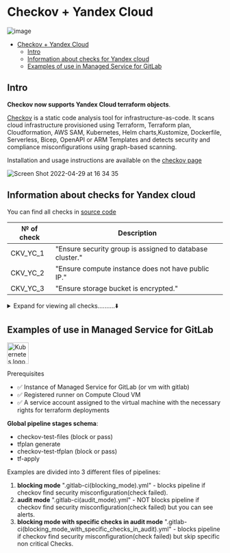 # Checkov + Yandex Cloud

![image](https://user-images.githubusercontent.com/85429798/165979281-b1c59627-1386-495f-9d26-c301465a6325.png)

- [Checkov + Yandex Cloud](#checkov---yandex-cloud)
  * [Intro](#intro)
  * [Information about checks for Yandex cloud](#information-about-checks-for-yandex-cloud)
  * [Examples of use in Managed Service for GitLab](#examples-of-use-in-managed-service-for-gitlab)

## Intro
**Checkov now supports Yandex Cloud terraform objects**.

[Checkov](https://github.com/bridgecrewio/checkov) is a static code analysis tool for infrastructure-as-code. 
It scans cloud infrastructure provisioned using Terraform, Terraform plan, Cloudformation, AWS SAM, Kubernetes, Helm charts,Kustomize, Dockerfile, Serverless, Bicep, OpenAPI or ARM Templates and detects security and compliance misconfigurations using graph-based scanning.

Installation and usage instructions are available on the [checkov page](https://github.com/bridgecrewio/checkov#getting-started)

![Screen Shot 2022-04-29 at 16 34 35](https://user-images.githubusercontent.com/85429798/165979509-a95872d4-880f-4c7f-be1a-75fedf8a721d.png)

## Information about checks for Yandex cloud
You can find all checks in [source code](https://github.com/bridgecrewio/checkov/tree/master/checkov/terraform/checks/resource/yandexcloud)

| № of check  | Description|
| ------------- | ------------- |
| CKV_YC_1  | "Ensure security group is assigned to database cluster."  |
| CKV_YC_2  | "Ensure compute instance does not have public IP."  |
| CKV_YC_3 | "Ensure storage bucket is encrypted." |

<details>
<summary>Expand for viewing all checks..........⬇️</summary>

| № of check  | Description|
| ------------- | ------------- |
| CKV_YC_1  | "Ensure security group is assigned to database cluster."  |
| CKV_YC_2  | "Ensure compute instance does not have public IP."  |
| CKV_YC_3 | "Ensure storage bucket is encrypted." |
| CKV_YC_4 | "Ensure compute instance does not have serial console enabled."  |
| CKV_YC_5  | "Ensure Kubernetes cluster does not have public IP address."  |
| CKV_YC_6 | "Ensure Kubernetes cluster node group does not have public IP addresses."  |
| CKV_YC_7 | "Ensure Kubernetes cluster auto-upgrade is enabled."  |
| CKV_YC_8  | "Ensure Kubernetes node group auto-upgrade is enabled."  |
| CKV_YC_9 | "Ensure KMS symmetric key is rotated."  |
| CKV_YC_10 | "Ensure etcd database is encrypted with KMS key." |
| CKV_YC_11  | "Ensure security group is assigned to network interface." |
| CKV_YC_12  | "Ensure public IP is not assigned to database cluster." |
| CKV_YC_13 | "Ensure cloud member does not have elevated access."  |
| CKV_YC_14 | "Ensure security group is assigned to Kubernetes cluster."  |
| CKV_YC_15 | "Ensure security group is assigned to Kubernetes node group." |
| CKV_YC_16  | "Ensure network policy is assigned to Kubernetes cluster." |
| CKV_YC_17  | "Ensure storage bucket does not have public access permissions."  |
| CKV_YC_18  | "Ensure compute instance group does not have public IP."  |
| CKV_YC_19  | "Ensure security group does not contain allow-all rules."  |
| CKV_YC_20  | "Ensure security group rule is not allow-all."  |
| CKV_YC_21 | "Ensure organization member does not have elevated access."  |
| CKV_YC_22 | "Ensure compute instance group has security group assigned."  |
| CKV_YC_23 | "Ensure folder member does not have elevated access." |
| CKV_YC_24 | "Ensure passport account is not used for assignment. Use service accounts and federated accounts where possible." |
</details>

## Examples of use in Managed Service for GitLab

<a href="https://kubernetes.io/">
    <img src="https://user-images.githubusercontent.com/85429798/165978612-b1ee5f96-be71-4c2b-87a6-02333a46c857.png"
         alt="Kubernetes logo" title="Kubernetes" height="50" width="50" />
</a></br>

Prerequisites 
- ✅ Instance of Managed Service for GitLab (or vm with gitlab)
- ✅ Registered runner on Compute Cloud VM
- ✅ A service account assigned to the virtual machine with the necessary rights for terraform deployments

**Global pipeline stages schema**:
- checkov-test-files (block or pass)
- tfplan generate
- checkov-test-tfplan (block or pass)
- tf-apply


Examples are divided into 3 different files of pipelines:
1. **blocking mode** ".gitlab-ci(blocking_mode).yml" - blocks pipeline if checkov find security misconfiguration(check failed). 
2. **audit mode** ".gitlab-ci(audit_mode).yml" - NOT blocks pipeline if checkov find security misconfiguration(check failed) but you can see alerts. 
3. **blocking mode with specific checks in audit mode** ".gitlab-ci(blocking_mode_with_specific_checks_in_audit).yml" - blocks pipeline if checkov find security misconfiguration(check failed) but skip specific non critical Checks. 
